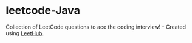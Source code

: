 # leetcode-Java
Collection of LeetCode questions to ace the coding interview! - Created using [LeetHub](https://github.com/QasimWani/LeetHub).
